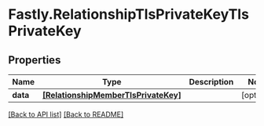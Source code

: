 # Fastly.RelationshipTlsPrivateKeyTlsPrivateKey

## Properties

Name | Type | Description | Notes
------------ | ------------- | ------------- | -------------
**data** | [**[RelationshipMemberTlsPrivateKey]**](RelationshipMemberTlsPrivateKey.md) |  | [optional] 



[[Back to API list]](../../README.md#endpoints) [[Back to README]](../../README.md)
